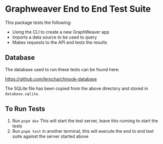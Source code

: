 # Graphweaver End to End Test Suite

This package tests the following:

- Using the CLI to create a new GraphWeaver app
- Imports a data source to be used to query
- Makes requests to the API and tests the results

## Database

The database used to run these tests can be found here:

https://github.com/lerocha/chinook-database

The SQLite file has been copied from the above directory and stored in `database.sqlite`.

## To Run Tests

1. Run `pnpm dev` This will start the test server, leave this running to start the tests
2. Run `pnpm test` in another terminal, this will execute the end to end test suite against the server started above
